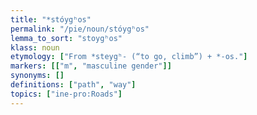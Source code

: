```yaml
---
title: "*stóygʰos"
permalink: "/pie/noun/stóygʰos"
lemma_to_sort: "stoygʰos"
klass: noun
etymology: ["From *steygʰ- (“to go, climb”) +‎ *-os."]
markers: [["m", "masculine gender"]]
synonyms: []
definitions: ["path", "way"]
topics: ["ine-pro:Roads"]
---
```

